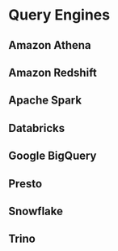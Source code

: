 # Query Engines

## Amazon Athena

## Amazon Redshift

## Apache Spark

## Databricks

## Google BigQuery

## Presto

## Snowflake

## Trino





